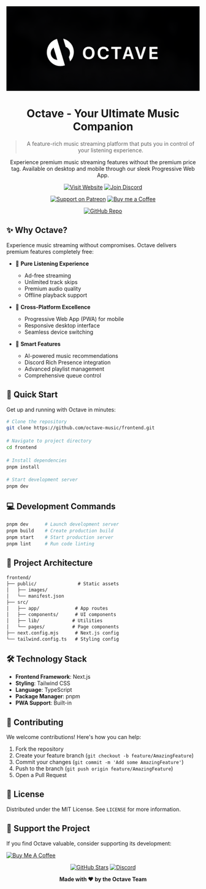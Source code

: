 <div align="center">
  <img width="600" src="public/images/OctaveBanner.png" alt="Octave Logo">

  # Octave - Your Ultimate Music Companion
  
  > A feature-rich music streaming platform that puts you in control of your listening experience.
  
  Experience premium music streaming features without the premium price tag. Available on desktop and mobile through our sleek Progressive Web App.

  [![Visit Website](https://cdn.jsdelivr.net/npm/@intergrav/devins-badges@3/assets/cozy/documentation/website_vector.svg)](https://beta.octave.gold)
  [![Join Discord](https://cdn.jsdelivr.net/npm/@intergrav/devins-badges@3/assets/cozy/social/discord-plural_vector.svg)](https://discord.gg/streamflix)

  [![Support on Patreon](https://cdn.jsdelivr.net/npm/@intergrav/devins-badges@3/assets/cozy/donate/patreon-singular_vector.svg)](https://patreon.com/octaveapps)
  [![Buy me a Coffee](https://cdn.jsdelivr.net/npm/@intergrav/devins-badges@3/assets/cozy/donate/buymeacoffee-singular_vector.svg)](https://www.buymeacoffee.com/octaveapps)

  [![GitHub Repo](https://img.shields.io/badge/Repo-GitHub-181717?style=for-the-badge&logo=github)](https://github.com/octave-music/frontend)
</div>

## ✨ Why Octave?

Experience music streaming without compromises. Octave delivers premium features completely free:

- 🎵 **Pure Listening Experience**
  - Ad-free streaming
  - Unlimited track skips
  - Premium audio quality
  - Offline playback support

- 📱 **Cross-Platform Excellence**
  - Progressive Web App (PWA) for mobile
  - Responsive desktop interface
  - Seamless device switching

- 🎯 **Smart Features**
  - AI-powered music recommendations
  - Discord Rich Presence integration
  - Advanced playlist management
  - Comprehensive queue control

## 🚀 Quick Start

Get up and running with Octave in minutes:

```bash
# Clone the repository
git clone https://github.com/octave-music/frontend.git

# Navigate to project directory
cd frontend

# Install dependencies
pnpm install

# Start development server
pnpm dev
```

## 💻 Development Commands

```bash
pnpm dev      # Launch development server
pnpm build    # Create production build
pnpm start    # Start production server
pnpm lint     # Run code linting
```

## 📁 Project Architecture

```
frontend/
├── public/               # Static assets
│   ├── images/
│   └── manifest.json
├── src/
│   ├── app/             # App routes
│   ├── components/      # UI components
│   ├── lib/            # Utilities
│   └── pages/          # Page components
├── next.config.mjs      # Next.js config
└── tailwind.config.ts   # Styling config
```

## 🛠️ Technology Stack

- **Frontend Framework**: Next.js
- **Styling**: Tailwind CSS
- **Language**: TypeScript
- **Package Manager**: pnpm
- **PWA Support**: Built-in

## 🤝 Contributing

We welcome contributions! Here's how you can help:

1. Fork the repository
2. Create your feature branch (`git checkout -b feature/AmazingFeature`)
3. Commit your changes (`git commit -m 'Add some AmazingFeature'`)
4. Push to the branch (`git push origin feature/AmazingFeature`)
5. Open a Pull Request

## 📄 License

Distributed under the MIT License. See `LICENSE` for more information.

## 💝 Support the Project

If you find Octave valuable, consider supporting its development:

[![Buy Me A Coffee](https://cdn.jsdelivr.net/npm/@intergrav/devins-badges@3/assets/cozy/donate/buymeacoffee-singular_vector.svg)](https://www.buymeacoffee.com/octaveapps)

<div align="center">

  [![GitHub Stars](https://img.shields.io/github/stars/octave-music/frontend?style=for-the-badge&logo=github)](https://github.com/octave-music/frontend)
  [![Discord](https://img.shields.io/discord/928759631575130172?style=for-the-badge&logo=discord&logoColor=white)](https://discord.gg/streamflix)

  **Made with ❤️ by the Octave Team**
</div>
